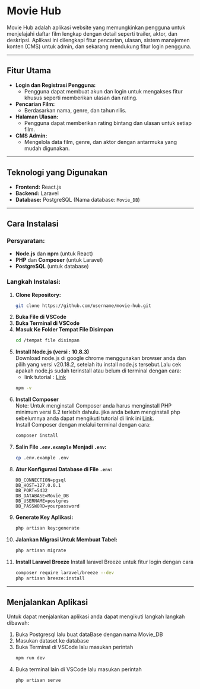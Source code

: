 # Movie Hub

Movie Hub adalah aplikasi website yang memungkinkan pengguna untuk menjelajahi daftar film lengkap dengan detail seperti trailer, aktor, dan deskripsi. Aplikasi ini dilengkapi fitur pencarian, ulasan, sistem manajemen konten (CMS) untuk admin, dan sekarang mendukung fitur login pengguna.

---

## Fitur Utama

- **Login dan Registrasi Pengguna:**
  - Pengguna dapat membuat akun dan login untuk mengakses fitur khusus seperti memberikan ulasan dan rating.
- **Pencarian Film:**
  - Berdasarkan nama, genre, dan tahun rilis.
- **Halaman Ulasan:**
  - Pengguna dapat memberikan rating bintang dan ulasan untuk setiap film.
- **CMS Admin:**
  - Mengelola data film, genre, dan aktor dengan antarmuka yang mudah digunakan.

---

## Teknologi yang Digunakan

- **Frontend:** React.js
- **Backend:** Laravel
- **Database:** PostgreSQL (Nama database: `Movie_DB`)

---

## Cara Instalasi

### Persyaratan:

- **Node.js** dan **npm** (untuk React)
- **PHP** dan **Composer** (untuk Laravel)
- **PostgreSQL** (untuk database)

### Langkah Instalasi:

1. **Clone Repository:**
   ```bash
   git clone https://github.com/username/movie-hub.git
2. **Buka File di VSCode**
3. **Buka Terminal di VSCode**
4. **Masuk Ke Folder Tempat File Disimpan**
    ```bash
    cd /tempat file disimpan
5. **Install Node.js (versi : 10.8.3)**  
   Download node.js di google chrome menggunakan browser anda dan pilih yang versi v20.18.2, setelah itu install node.js tersebut.Lalu cek apakah node.js sudah terinstall atau belum di terminal dengan cara:
   - link tutorial : [Link](https://www.geeksforgeeks.org/install-node-js-on-windows/)
   ```bash
   npm -v
6. **Install Composer**  
   Note: Untuk menginstall Composer anda harus menginstall PHP minimum versi 8.2 terlebih dahulu. jika anda belum menginstall php sebelumnya anda dapat mengikuti tutorial di link ini [Link](https://webhostmu.com/cara-install-xampp/).  
   Install Composer dengan melalui terminal dengan cara:
   ```bash
   composer install
7. **Salin File `.env.example` Menjadi `.env`:**
     ```bash
     cp .env.example .env
     ```
8. **Atur Konfigurasi Database di File `.env`:**
     ```env
     DB_CONNECTION=pgsql
     DB_HOST=127.0.0.1
     DB_PORT=5432
     DB_DATABASE=Movie_DB
     DB_USERNAME=postgres
     DB_PASSWORD=yourpassword
     ```
9. **Generate Key Aplikasi:**
     ```bash
     php artisan key:generate
     ```
10. **Jalankan Migrasi Untuk Membuat Tabel:**
     ```bash
     php artisan migrate
     ```
11. **Install Laravel Breeze**
    Install laravel Breeze untuk fitur login dengan cara
    ```bash
    composer require laravel/breeze --dev
    php artisan breeze:install
---
## Menjalankan Aplikasi
Untuk dapat menjalankan aplikasi anda dapat mengikuti langkah langkah dibawah:
1. Buka Postgresql lalu buat dataBase dengan nama Movie_DB
2. Masukan dataset ke database
3. Buka Terminal di VSCode lalu masukan perintah
   ```bash
   npm run dev  
4. Buka terminal lain di VSCode lalu masukan perintah
   ```bash
   php artisan serve
